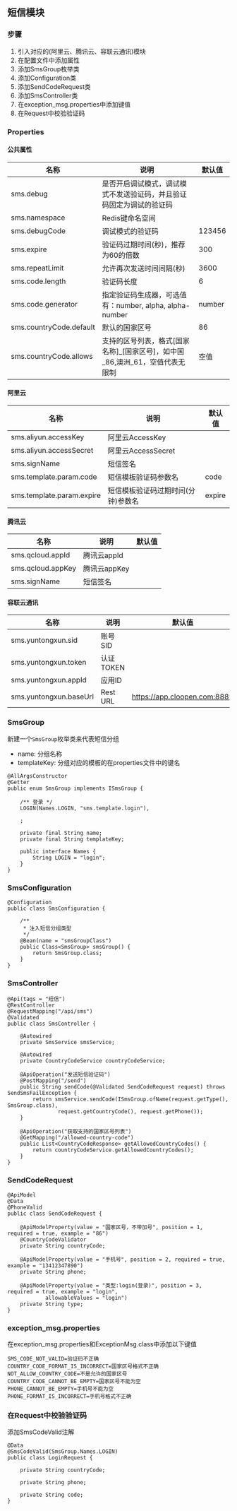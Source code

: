 ## 短信模块

### 步骤
1. 引入对应的(阿里云、腾讯云、容联云通讯)模块
2. 在配置文件中添加属性
3. 添加SmsGroup枚举类
4. 添加Configuration类
5. 添加SendCodeRequest类
6. 添加SmsController类
7. 在exception_msg.properties中添加键值
8. 在Request中校验验证码

### Properties
#### 公共属性
| 名称 | 说明 | 默认值 |
| ---- | ---- | ------ |
| sms.debug | 是否开启调试模式，调试模式不发送验证码，并且验证码固定为调试的验证码 | |
| sms.namespace | Redis键命名空间 | |
| sms.debugCode | 调试模式的验证码 | 123456 |
| sms.expire | 验证码过期时间(秒)，推荐为60的倍数 | 300 |
| sms.repeatLimit | 允许再次发送时间间隔(秒) | 3600 |
| sms.code.length | 验证码长度 | 6 |
| sms.code.generator | 指定验证码生成器，可选值有：number, alpha, alpha-number | number | 
| sms.countryCode.default | 默认的国家区号 | 86 |
| sms.countryCode.allows | 支持的区号列表，格式[国家名称]_[国家区号]，如中国_86,澳洲_61，空值代表无限制 | 空值 |

#### 阿里云
| 名称 | 说明 | 默认值 |
| ---- | ---- | ------ |
| sms.aliyun.accessKey | 阿里云AccessKey | | 
| sms.aliyun.accessSecret | 阿里云AccessSecret | | 
| sms.signName | 短信签名 | | 
| sms.template.param.code | 短信模板验证码参数名 | code | 
| sms.template.param.expire | 短信模板验证码过期时间(分钟)参数名 | expire | 

#### 腾讯云
| 名称 | 说明 | 默认值 |
| ---- | ---- | ------ | 
| sms.qcloud.appId | 腾讯云appId | | 
| sms.qcloud.appKey | 腾讯云appKey | | 
| sms.signName | 短信签名 | | 

#### 容联云通讯
| 名称 | 说明 | 默认值 |
| ---- | ---- | ------ | 
| sms.yuntongxun.sid | 账号SID | |
| sms.yuntongxun.token | 认证TOKEN | |
| sms.yuntongxun.appId | 应用ID | |
| sms.yuntongxun.baseUrl | Rest URL | https://app.cloopen.com:8883 |

### SmsGroup
新建一个`SmsGroup`枚举类来代表短信分组
- name: 分组名称
- templateKey: 分组对应的模板的在properties文件中的键名
```
@AllArgsConstructor
@Getter
public enum SmsGroup implements ISmsGroup {

    /** 登录 */
    LOGIN(Names.LOGIN, "sms.template.login"),

    ;

    private final String name;
    private final String templateKey;

    public interface Names {
        String LOGIN = "login";
    }
}
```

### SmsConfiguration
```
@Configuration
public class SmsConfiguration {

    /**
     * 注入短信分组类型
     */
    @Bean(name = "smsGroupClass")
    public Class<SmsGroup> smsGroup() {
        return SmsGroup.class;
    }
}
```

### SmsController
```
@Api(tags = "短信")
@RestController
@RequestMapping("/api/sms")
@Validated
public class SmsController {

    @Autowired
    private SmsService smsService;

    @Autowired
    private CountryCodeService countryCodeService;

    @ApiOperation("发送短信验证码")
    @PostMapping("/send")
    public String sendCode(@Validated SendCodeRequest request) throws SendSmsFailException {
        return smsService.sendCode(ISmsGroup.ofName(request.getType(), SmsGroup.class),
                request.getCountryCode(), request.getPhone());
    }

    @ApiOperation("获取支持的国家区号列表")
    @GetMapping("/allowed-country-code")
    public List<CountryCodeResponse> getAllowedCountryCodes() {
        return countryCodeService.getAllowedCountryCodes();
    }
}
```

### SendCodeRequest
```
@ApiModel
@Data
@PhoneValid
public class SendCodeRequest {

    @ApiModelProperty(value = "国家区号，不带加号", position = 1, required = true, example = "86")
    @CountryCodeValidator
    private String countryCode;

    @ApiModelProperty(value = "手机号", position = 2, required = true, example = "13412347890")
    private String phone;

    @ApiModelProperty(value = "类型:login(登录)", position = 3, required = true, example = "login",
            allowableValues = "login")
    private String type;
}
```

### exception_msg.properties
在exception_msg.properties和ExceptionMsg.class中添加以下键值
```
SMS_CODE_NOT_VALID=验证码不正确
COUNTRY_CODE_FORMAT_IS_INCORRECT=国家区号格式不正确
NOT_ALLOW_COUNTRY_CODE=不是允许的国家区号
COUNTRY_CODE_CANNOT_BE_EMPTY=国家区号不能为空
PHONE_CANNOT_BE_EMPTY=手机号不能为空
PHONE_FORMAT_IS_INCORRECT=手机号格式不正确
```

### 在Request中校验验证码
添加SmsCodeValid注解
```
@Data
@SmsCodeValid(SmsGroup.Names.LOGIN)
public class LoginRequest {

    private String countryCode;

    private String phone;

    private String code;
}
```